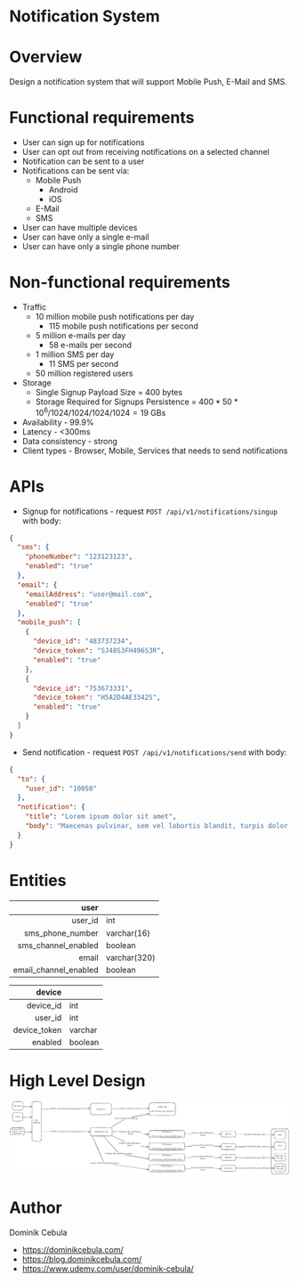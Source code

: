 # Notification System

# Overview

Design a notification system that will support Mobile Push, E-Mail and SMS.

# Functional requirements

* User can sign up for notifications
* User can opt out from receiving notifications on a selected channel
* Notification can be sent to a user
* Notifications can be sent via:
    * Mobile Push
        * Android
        * iOS
    * E-Mail
    * SMS
* User can have multiple devices
* User can have only a single e-mail
* User can have only a single phone number

# Non-functional requirements

* Traffic
    * 10 million mobile push notifications per day
        * 115 mobile push notifications per second
    * 5 million e-mails per day
        * 58 e-mails per second
    * 1 million SMS per day
        * 11 SMS per second
    * 50 million registered users
* Storage
    * Single Signup Payload Size = $`400`$ bytes
    * Storage Required for Signups Persistence = $`400 * 50*10^6 / 1024 /1024 / 1024 / 1024 = 19`$ GBs
* Availability - 99.9%
* Latency - <300ms
* Data consistency - strong
* Client types - Browser, Mobile, Services that needs to send notifications

# APIs

* Signup for notifications - request `POST /api/v1/notifications/singup` with body:

```json
{
  "sms": {
    "phoneNumber": "123123123",
    "enabled": "true"
  },
  "email": {
    "emailAddress": "user@mail.com",
    "enabled": "true"
  },
  "mobile_push": [
    {
      "device_id": "483737234",
      "device_token": "SJ48S3FH496S3R",
      "enabled": "true"
    },
    {
      "device_id": "753673331",
      "device_token": "H5A2D4AE3342S",
      "enabled": "true"
    }
  ]
}
```

* Send notification - request `POST /api/v1/notifications/send` with body:

```json
{
  "to": {
    "user_id": "10050"
  },
  "notification": {
    "title": "Lorem ipsum dolor sit amet",
    "body": "Maecenas pulvinar, sem vel lobortis blandit, turpis dolor cursus est."
  }
}
```

# Entities

|                  user |              |
|----------------------:|--------------|
|               user_id | int          |
|      sms_phone_number | varchar(16)  |
|   sms_channel_enabled | boolean      |
|                 email | varchar(320) |
| email_channel_enabled | boolean      |

|       device |         |
|-------------:|---------|
|    device_id | int     |
|      user_id | int     |
| device_token | varchar |
|      enabled | boolean |

# High Level Design

![diagram.png](diagram.png)

# Author

Dominik Cebula

* https://dominikcebula.com/
* https://blog.dominikcebula.com/
* https://www.udemy.com/user/dominik-cebula/
